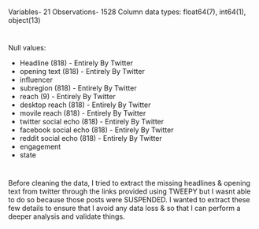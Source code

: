 #
Variables- 21
Observations- 1528
Column data types: float64(7), int64(1), object(13)
# 
Null values: 
- Headline (818) - Entirely By Twitter
- opening text (818) - Entirely By Twitter
- influencer
- subregion (818) - Entirely By Twitter
- reach (9) - Entirely By Twitter
- desktop reach (818) - Entirely By Twitter
- movile reach (818) - Entirely By Twitter
- twitter social echo (818) - Entirely By Twitter
- facebook social echo (818) - Entirely By Twitter
- reddit social echo (818) - Entirely By Twitter
- engagement 
- state
#
Before cleaning the data, I tried to extract the missing headlines & opening text from twitter through the links provided using TWEEPY but I wasnt able to do so because those posts were SUSPENDED. I wanted to extract these few details to ensure that I avoid any data loss & so that I can perform a deeper analysis and validate things.
